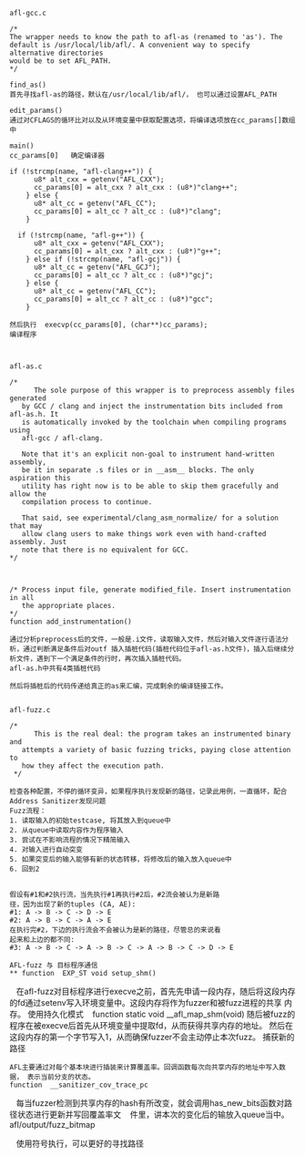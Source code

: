     afl-gcc.c

    /*
    The wrapper needs to know the path to afl-as (renamed to 'as'). The default is /usr/local/lib/afl/. A convenient way to specify alternative directories
    would be to set AFL_PATH.
    */

    find_as()
    首先寻找afl-as的路径，默认在/usr/local/lib/afl/， 也可以通过设置AFL_PATH

    edit_params()
    通过对CFLAGS的循环比对以及从环境变量中获取配置选项，将编译选项放在cc_params[]数组中

    main()
    cc_params[0]   确定编译器

    if (!strcmp(name, "afl-clang++")) {
          u8* alt_cxx = getenv("AFL_CXX");
          cc_params[0] = alt_cxx ? alt_cxx : (u8*)"clang++";
        } else {
          u8* alt_cc = getenv("AFL_CC");
          cc_params[0] = alt_cc ? alt_cc : (u8*)"clang";
        }

      if (!strcmp(name, "afl-g++")) {
          u8* alt_cxx = getenv("AFL_CXX");
          cc_params[0] = alt_cxx ? alt_cxx : (u8*)"g++";
        } else if (!strcmp(name, "afl-gcj")) {
          u8* alt_cc = getenv("AFL_GCJ");
          cc_params[0] = alt_cc ? alt_cc : (u8*)"gcj";
        } else {
          u8* alt_cc = getenv("AFL_CC");
          cc_params[0] = alt_cc ? alt_cc : (u8*)"gcc";
        }

    然后执行  execvp(cc_params[0], (char**)cc_params);
    编译程序



    afl-as.c

    /*
          The sole purpose of this wrapper is to preprocess assembly files generated
       by GCC / clang and inject the instrumentation bits included from afl-as.h. It
       is automatically invoked by the toolchain when compiling programs using
       afl-gcc / afl-clang.

       Note that it's an explicit non-goal to instrument hand-written assembly,
       be it in separate .s files or in __asm__ blocks. The only aspiration this
       utility has right now is to be able to skip them gracefully and allow the
       compilation process to continue.

       That said, see experimental/clang_asm_normalize/ for a solution that may
       allow clang users to make things work even with hand-crafted assembly. Just
       note that there is no equivalent for GCC.
    */



    /* Process input file, generate modified_file. Insert instrumentation in all
       the appropriate places. 
    */
    function add_instrumentation()

    通过分析preprocess后的文件，一般是.i文件，读取输入文件，然后对输入文件逐行语法分析，通过判断满足条件后对outf 插入插桩代码(插桩代码位于afl-as.h文件)，插入后继续分析文件，遇到下一个满足条件的行时，再次插入插桩代码。
    afl-as.h中共有4类插桩代码

    然后将插桩后的代码传递给真正的as来汇编，完成剩余的编译链接工作。


    afl-fuzz.c

    /* 
          This is the real deal: the program takes an instrumented binary and
       attempts a variety of basic fuzzing tricks, paying close attention to
       how they affect the execution path.
     */

    检查各种配置，不停的循环变异，如果程序执行发现新的路径，记录此用例，一直循环，配合Address Sanitizer发现问题
    Fuzz流程：
	1. 读取输入的初始testcase, 将其放入到queue中
	2. 从queue中读取内容作为程序输入
	3. 尝试在不影响流程的情况下精简输入
	4. 对输入进行自动突变
	5. 如果突变后的输入能够有新的状态转移，将修改后的输入放入queue中
	6. 回到2


    假设有#1和#2执行流，当先执行#1再执行#2后，#2流会被认为是新路
    径，因为出现了新的tuples (CA, AE):
    #1: A -> B -> C -> D -> E
    #2: A -> B -> C -> A -> E
    在执行完#2，下边的执⾏流会不会被认为是新的路径，尽管总的来说看
    起来和上边的都不同:
    #3: A -> B -> C -> A -> B -> C -> A -> B -> C -> D -> E

    AFL-fuzz 与 目标程序通信
    ** function  EXP_ST void setup_shm()
    在afl-fuzz对目标程序进行execve之前，首先先申请一段内存，随后将这段内存的fd通过setenv写入环境变量中。这段内存将作为fuzzer和被fuzz进程的共享       内存。
    使用持久化模式
    function static void __afl_map_shm(void)
    随后被fuzz的程序在被execve后首先从环境变量中提取fd，从而获得共享内存的地址。
    然后在这段内存的第一个字节写入1，从而确保fuzzer不会主动停止本次fuzz。
    捕获新的路径

    AFL主要通过对每个基本块进行插装来计算覆盖率。回调函数每次向共享内存的地址中写入数据， 表示当前分支的状态。
    function  __sanitizer_cov_trace_pc


    每当fuzzer检测到共享内存的hash有所改变，就会调用has_new_bits函数对路径状态进行更新并写回覆盖率文
    件里，讲本次的变化后的输放入queue当中。 afl/output/fuzz_bitmap

    使用符号执行，可以更好的寻找路径

    
